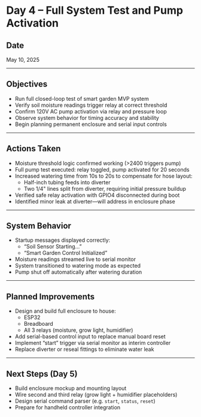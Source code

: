 # Day 4 – Full System Test and Pump Activation

## Date
May 10, 2025

---

## Objectives
- Run full closed-loop test of smart garden MVP system
- Verify soil moisture readings trigger relay at correct threshold
- Confirm 120V AC pump activation via relay and pressure loop
- Observe system behavior for timing accuracy and stability
- Begin planning permanent enclosure and serial input controls

---

## Actions Taken
- Moisture threshold logic confirmed working (>2400 triggers pump)
- Full pump test executed: relay toggled, pump activated for 20 seconds
- Increased watering time from 10s to 20s to compensate for hose layout:
  - Half-inch tubing feeds into diverter
  - Two 1/4" lines split from diverter, requiring initial pressure buildup
- Verified safe relay activation with GPIO4 disconnected during boot
- Identified minor leak at diverter—will address in enclosure phase

---

## System Behavior
- Startup messages displayed correctly:
  - “Soil Sensor Starting...”
  - “Smart Garden Control Initialized”
- Moisture readings streamed live to serial monitor
- System transitioned to watering mode as expected
- Pump shut off automatically after watering duration

---

## Planned Improvements
- Design and build full enclosure to house:
  - ESP32
  - Breadboard
  - All 3 relays (moisture, grow light, humidifier)
- Add serial-based control input to replace manual board reset
- Implement “start” trigger via serial monitor as interim controller
- Replace diverter or reseal fittings to eliminate water leak

---

## Next Steps (Day 5)
- Build enclosure mockup and mounting layout
- Wire second and third relay (grow light + humidifier placeholders)
- Design serial command parser (e.g. `start`, `status`, `reset`)
- Prepare for handheld controller integration